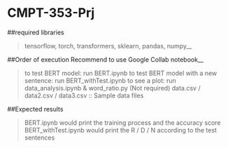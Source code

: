 # CMPT-353-Prj

##required libraries
> tensorflow, torch, transformers, sklearn, pandas, numpy__

##Order of execution
Recommend to use Google Collab notebook__

> to test BERT model: run BERT.ipynb 
> to test BERT model with a new sentence: run BERT_withTest.ipynb
> to see a plot: run data_analysis.ipynb & word_ratio.py (Not required)
> data.csv / data2.csv / data3.csv :: Sample data files

##Expected results
> BERT.ipynb would print the training process and the accuracy score
> BERT_withTest.ipynb would print the R / D / N according to the test sentences
